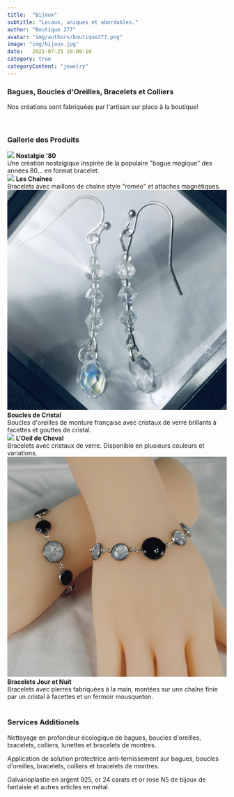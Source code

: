 ```yaml
---
title:  "Bijoux"
subtitle: "Locaux, uniques et abordables."
author: "Boutique 277"
avatar: "img/authors/boutique277.png"
image: "img/bijoux.jpg"
date:   2021-07-25 10:00:10
category: true
categoryContent: "jewelry"
---
```


### Bagues, Boucles d'Oreilles, Bracelets et Colliers
Nos créations sont fabriquées par l'artisan sur place à la boutique!
<br /><br /><br />

### Gallerie des Produits
<img class="post-image-product" src="/img/products/jewelry/bracelet-0002.png">
<strong>Nostalgie '80</strong><br />
Une création nostalgique inspirée de la populaire "bague magique" des années 80... en format bracelet.
<div class="post-image-clear"></div>

<img class="post-image-product" src="/img/products/jewelry/bracelet-0003.png">
<strong>Les Chaînes</strong><br />
Bracelets avec maillons de chaîne style "roméo" et attaches magnétiques.
<div class="post-image-clear"></div>

<img class="post-image-product" src="/img/products/jewelry/bouclesoreilles-0001.png">
<strong>Boucles de Cristal</strong><br />
Boucles d'oreilles de monture française avec cristaux de verre brillants à facettes et gouttes de cristal.
<div class="post-image-clear"></div>

<img class="post-image-product" src="/img/products/jewelry/bracelet-0004.png">
<strong>L'Oeil de Cheval</strong><br />
Bracelets avec cristaux de verre. Disponible en plusieurs couleurs et variations.
<div class="post-image-clear"></div>

<img class="post-image-product" src="/img/products/jewelry/bracelet-0001.png">
<strong>Bracelets Jour et Nuit</strong><br />
Bracelets avec pierres fabriquées à la main, montées sur une chaîne finie par un cristal à facettes et un fermoir mousqueton.
<div class="post-image-clear"></div>
<br />

### Services Additionels
Nettoyage en profondeur écologique de bagues, boucles d'oreilles, bracelets, colliers, lunettes et bracelets de montres.

Application de solution protectrice anti-ternissement sur bagues, boucles d'oreilles, bracelets, colliers et bracelets de montres.

Galvanoplastie en argent 925, or 24 carats et or rose N5 de bijoux de fantaisie et autres articles en métal.